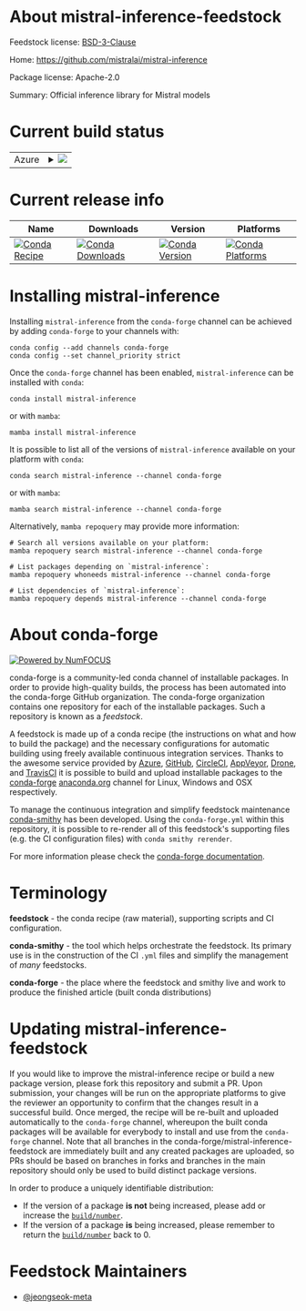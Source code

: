 About mistral-inference-feedstock
=================================

Feedstock license: [BSD-3-Clause](https://github.com/conda-forge/mistral-inference-feedstock/blob/main/LICENSE.txt)

Home: https://github.com/mistralai/mistral-inference

Package license: Apache-2.0

Summary: Official inference library for Mistral models

Current build status
====================


<table>
    
  <tr>
    <td>Azure</td>
    <td>
      <details>
        <summary>
          <a href="https://dev.azure.com/conda-forge/feedstock-builds/_build/latest?definitionId=23912&branchName=main">
            <img src="https://dev.azure.com/conda-forge/feedstock-builds/_apis/build/status/mistral-inference-feedstock?branchName=main">
          </a>
        </summary>
        <table>
          <thead><tr><th>Variant</th><th>Status</th></tr></thead>
          <tbody><tr>
              <td>linux_64_python3.10.____cpython</td>
              <td>
                <a href="https://dev.azure.com/conda-forge/feedstock-builds/_build/latest?definitionId=23912&branchName=main">
                  <img src="https://dev.azure.com/conda-forge/feedstock-builds/_apis/build/status/mistral-inference-feedstock?branchName=main&jobName=linux&configuration=linux%20linux_64_python3.10.____cpython" alt="variant">
                </a>
              </td>
            </tr><tr>
              <td>linux_64_python3.11.____cpython</td>
              <td>
                <a href="https://dev.azure.com/conda-forge/feedstock-builds/_build/latest?definitionId=23912&branchName=main">
                  <img src="https://dev.azure.com/conda-forge/feedstock-builds/_apis/build/status/mistral-inference-feedstock?branchName=main&jobName=linux&configuration=linux%20linux_64_python3.11.____cpython" alt="variant">
                </a>
              </td>
            </tr><tr>
              <td>linux_64_python3.12.____cpython</td>
              <td>
                <a href="https://dev.azure.com/conda-forge/feedstock-builds/_build/latest?definitionId=23912&branchName=main">
                  <img src="https://dev.azure.com/conda-forge/feedstock-builds/_apis/build/status/mistral-inference-feedstock?branchName=main&jobName=linux&configuration=linux%20linux_64_python3.12.____cpython" alt="variant">
                </a>
              </td>
            </tr><tr>
              <td>linux_64_python3.9.____cpython</td>
              <td>
                <a href="https://dev.azure.com/conda-forge/feedstock-builds/_build/latest?definitionId=23912&branchName=main">
                  <img src="https://dev.azure.com/conda-forge/feedstock-builds/_apis/build/status/mistral-inference-feedstock?branchName=main&jobName=linux&configuration=linux%20linux_64_python3.9.____cpython" alt="variant">
                </a>
              </td>
            </tr>
          </tbody>
        </table>
      </details>
    </td>
  </tr>
</table>

Current release info
====================

| Name | Downloads | Version | Platforms |
| --- | --- | --- | --- |
| [![Conda Recipe](https://img.shields.io/badge/recipe-mistral--inference-green.svg)](https://anaconda.org/conda-forge/mistral-inference) | [![Conda Downloads](https://img.shields.io/conda/dn/conda-forge/mistral-inference.svg)](https://anaconda.org/conda-forge/mistral-inference) | [![Conda Version](https://img.shields.io/conda/vn/conda-forge/mistral-inference.svg)](https://anaconda.org/conda-forge/mistral-inference) | [![Conda Platforms](https://img.shields.io/conda/pn/conda-forge/mistral-inference.svg)](https://anaconda.org/conda-forge/mistral-inference) |

Installing mistral-inference
============================

Installing `mistral-inference` from the `conda-forge` channel can be achieved by adding `conda-forge` to your channels with:

```
conda config --add channels conda-forge
conda config --set channel_priority strict
```

Once the `conda-forge` channel has been enabled, `mistral-inference` can be installed with `conda`:

```
conda install mistral-inference
```

or with `mamba`:

```
mamba install mistral-inference
```

It is possible to list all of the versions of `mistral-inference` available on your platform with `conda`:

```
conda search mistral-inference --channel conda-forge
```

or with `mamba`:

```
mamba search mistral-inference --channel conda-forge
```

Alternatively, `mamba repoquery` may provide more information:

```
# Search all versions available on your platform:
mamba repoquery search mistral-inference --channel conda-forge

# List packages depending on `mistral-inference`:
mamba repoquery whoneeds mistral-inference --channel conda-forge

# List dependencies of `mistral-inference`:
mamba repoquery depends mistral-inference --channel conda-forge
```


About conda-forge
=================

[![Powered by
NumFOCUS](https://img.shields.io/badge/powered%20by-NumFOCUS-orange.svg?style=flat&colorA=E1523D&colorB=007D8A)](https://numfocus.org)

conda-forge is a community-led conda channel of installable packages.
In order to provide high-quality builds, the process has been automated into the
conda-forge GitHub organization. The conda-forge organization contains one repository
for each of the installable packages. Such a repository is known as a *feedstock*.

A feedstock is made up of a conda recipe (the instructions on what and how to build
the package) and the necessary configurations for automatic building using freely
available continuous integration services. Thanks to the awesome service provided by
[Azure](https://azure.microsoft.com/en-us/services/devops/), [GitHub](https://github.com/),
[CircleCI](https://circleci.com/), [AppVeyor](https://www.appveyor.com/),
[Drone](https://cloud.drone.io/welcome), and [TravisCI](https://travis-ci.com/)
it is possible to build and upload installable packages to the
[conda-forge](https://anaconda.org/conda-forge) [anaconda.org](https://anaconda.org/)
channel for Linux, Windows and OSX respectively.

To manage the continuous integration and simplify feedstock maintenance
[conda-smithy](https://github.com/conda-forge/conda-smithy) has been developed.
Using the ``conda-forge.yml`` within this repository, it is possible to re-render all of
this feedstock's supporting files (e.g. the CI configuration files) with ``conda smithy rerender``.

For more information please check the [conda-forge documentation](https://conda-forge.org/docs/).

Terminology
===========

**feedstock** - the conda recipe (raw material), supporting scripts and CI configuration.

**conda-smithy** - the tool which helps orchestrate the feedstock.
                   Its primary use is in the construction of the CI ``.yml`` files
                   and simplify the management of *many* feedstocks.

**conda-forge** - the place where the feedstock and smithy live and work to
                  produce the finished article (built conda distributions)


Updating mistral-inference-feedstock
====================================

If you would like to improve the mistral-inference recipe or build a new
package version, please fork this repository and submit a PR. Upon submission,
your changes will be run on the appropriate platforms to give the reviewer an
opportunity to confirm that the changes result in a successful build. Once
merged, the recipe will be re-built and uploaded automatically to the
`conda-forge` channel, whereupon the built conda packages will be available for
everybody to install and use from the `conda-forge` channel.
Note that all branches in the conda-forge/mistral-inference-feedstock are
immediately built and any created packages are uploaded, so PRs should be based
on branches in forks and branches in the main repository should only be used to
build distinct package versions.

In order to produce a uniquely identifiable distribution:
 * If the version of a package **is not** being increased, please add or increase
   the [``build/number``](https://docs.conda.io/projects/conda-build/en/latest/resources/define-metadata.html#build-number-and-string).
 * If the version of a package **is** being increased, please remember to return
   the [``build/number``](https://docs.conda.io/projects/conda-build/en/latest/resources/define-metadata.html#build-number-and-string)
   back to 0.

Feedstock Maintainers
=====================

* [@jeongseok-meta](https://github.com/jeongseok-meta/)


<!-- dummy commit to enable rerendering -->

